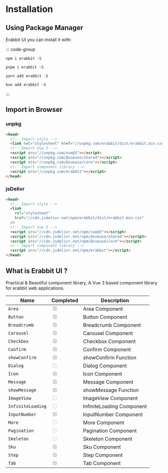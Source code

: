 # Installation

## Using Package Manager

Erabbit UI you can install it with:

::: code-group

```sh[npm]
npm i erabbit -S
```

```sh[pnpm]
pnpm i erabbit -S
```

```sh[yarn]
yarn add erabbit -S
```

```sh[bun]
bun add erabbit -S
```

:::

## Import in Browser

### unpkg

```html
<head>
  <!-- Import style -->
  <link rel="stylesheet" href="//unpkg.com/erabbit/dist/erabbit.min.css" />
  <!-- Import Vue 3 -->
  <script src="//unpkg.com/vue@3"></script>
  <script src="//unpkg.com/@vueuse/shared"></script>
  <script src="//unpkg.com/@vueuse/core"></script>
  <!-- Import component library -->
  <script src="//unpkg.com/erabbit"></script>
</head>
```

### jsDelivr

```html
<head>
  <!-- Import style -->
  <link
    rel="stylesheet"
    href="//cdn.jsdelivr.net/npm/erabbit/dist/erabbit.min.css"
  />
  <!-- Import Vue 3 -->
  <script src="//cdn.jsdelivr.net/npm/vue@3"></script>
  <script src="//cdn.jsdelivr.net/npm/@vueuse/shared"></script>
  <script src="//cdn.jsdelivr.net/npm/@vueuse/core"></script>
  <!-- Import component library -->
  <script src="//cdn.jsdelivr.net/npm/erabbit"></script>
</head>
```

## What is Erabbit UI ?

Practical & Beautiful component library, A Vue 3 based component library for erabbit web applications.

| Name              | Completed                                   | Description               |
| ----------------- | ------------------------------------------- | ------------------------- |
| `Area`            | <input type="checkbox" checked disabled />  | Area Component            |
| `Button`          | <input type="checkbox" checked disabled />  | Button Component          |
| `Breadcrumb`      | <input type="checkbox" checked disabled />  | Breadcrumb Component      |
| `Carousel`        | <input type="checkbox" checked disabled />  | Carousel Component        |
| `Checkbox`        | <input type="checkbox" checked disabled />  | Checkbox Component        |
| `Confirm`         | <input type="checkbox" checked disabled />  | Confirm Component         |
| `showConfirm`     | <input type="checkbox" checked disabled />  | showConfirm Function      |
| `Dialog`          | <input type="checkbox"  disabled />         | Dialog Component          |
| `Icon`            | <input type="checkbox"  checked disabled /> | Icon Component            |
| `Message`         | <input type="checkbox"  checked disabled /> | Message Component         |
| `showMessage`     | <input type="checkbox"  checked disabled /> | showMessage Function      |
| `ImageView`       | <input type="checkbox"  disabled />         | ImageView Component       |
| `InfiniteLoading` | <input type="checkbox"  disabled />         | InfiniteLoading Component |
| `InputNumber`     | <input type="checkbox"  checked disabled /> | InputNumber Component     |
| `More`            | <input type="checkbox"  disabled />         | More Component            |
| `Pagination`      | <input type="checkbox"  disabled />         | Pagination Component      |
| `Skeleton`        | <input type="checkbox"  disabled />         | Skeleton Component        |
| `Sku`             | <input type="checkbox"  checked disabled /> | Sku Component             |
| `Step`            | <input type="checkbox"  checked disabled /> | Step Component            |
| `Tab`             | <input type="checkbox"  checked disabled /> | Tab Component             |
